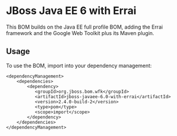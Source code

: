 JBoss Java EE 6 with Errai
==========================

This BOM builds on the Java EE full profile BOM, adding the Errai framework and the Google Web Toolkit plus its Maven plugin.
 
Usage
-----

To use the BOM, import into your dependency management:

    <dependencyManagement>
        <dependencies>
            <dependency>
               <groupId>org.jboss.bom.wfk</groupId>
               <artifactId>jboss-javaee-6.0-with-errai</artifactId>
               <version>2.4.0-build-2</version>
               <type>pom</type>
               <scope>import</scope>
            </dependency>
        </dependencies>
    </dependencyManagement>
